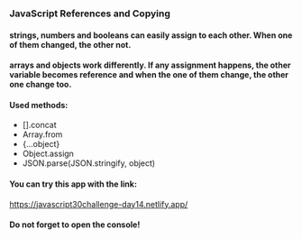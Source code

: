 ### JavaScript References and Copying
#### strings, numbers and booleans can easily assign to each other. When one of them changed, the other not.

#### arrays and objects work differently. If any assignment happens, the other variable becomes reference and when the one of them change, the other one change too.

#### Used methods:
- [].concat
- Array.from
- {...object}
- Object.assign
- JSON.parse(JSON.stringify, object)

#### You can try this app with the link:
https://javascript30challenge-day14.netlify.app/

#### Do not forget to open the console!